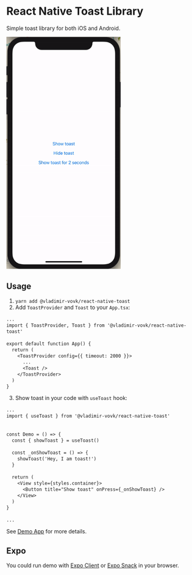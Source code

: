 # React Native Toast Library

Simple toast library for both iOS and Android.

<img src="./screen.gif" width="300"></img>

## Usage

1. `yarn add @vladimir-vovk/react-native-toast`
2. Add `ToastProvider` and `Toast` to your `App.tsx`:
```
...
import { ToastProvider, Toast } from '@vladimir-vovk/react-native-toast'

export default function App() {
  return (
    <ToastProvider config={{ timeout: 2000 }}>
      ...
      <Toast />
    </ToastProvider>
  )
}
```
3. Show toast in your code with `useToast` hook:
```
...
import { useToast } from '@vladimir-vovk/react-native-toast'


const Demo = () => {
  const { showToast } = useToast()

  const _onShowToast = () => {
    showToast('Hey, I am toast!')
  }

  return (
    <View style={styles.container}>
      <Button title="Show toast" onPress={_onShowToast} />
    </View>
  )
}

...
```

See [Demo App](https://github.com/vladimir-vovk/react-native-toast/blob/master/demo/App.tsx) for more details.

## Expo

You could run demo with [Expo Client](https://expo.io/@vladimir_vovk/projects/react-native-toast-demo) or [Expo Snack](https://snack.expo.io/@vladimir_vovk/react-native-toast-demo) in your browser.
